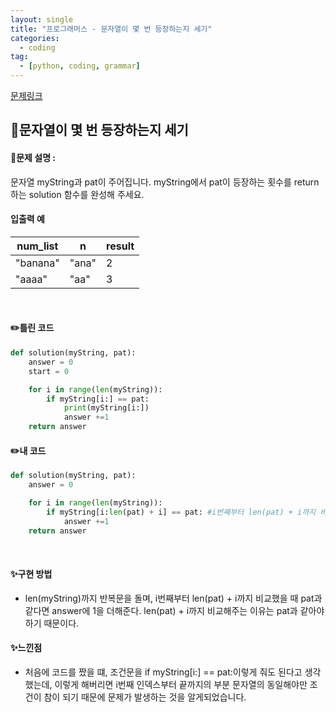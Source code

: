 ```yaml
---
layout: single
title: "프로그래머스 - 문자열이 몇 번 등장하는지 세기"
categories: 
  - coding
tag:
  - [python, coding, grammar]
--- 
```

[문제링크](https://school.programmers.co.kr/learn/courses/30/lessons/181871)  

## 📌문자열이 몇 번 등장하는지 세기
#### 📖문제 설명 :  
문자열 myString과 pat이 주어집니다. myString에서 pat이 등장하는 횟수를 return 하는 solution 함수를 완성해 주세요.

#### 입출력 예  

|num_list|n|result|
|---|---|---|
|"banana"|"ana"|2|
|"aaaa"|"aa"|3|

<br>

#### ✏️틀린 코드
```python
def solution(myString, pat):
    answer = 0
    start = 0

    for i in range(len(myString)):
        if myString[i:] == pat:
            print(myString[i:])
            answer +=1
    return answer
```

#### ✏️내 코드
```python
def solution(myString, pat):
    answer = 0

    for i in range(len(myString)):
        if myString[i:len(pat) + i] == pat: #i번째부터 len(pat) + i까지 비교(pat길이만큼 비교해줘야함)
            answer +=1
    return answer
```

<br>

#### ✨구현 방법 
- len(myString)까지 반복문을 돌며, i번째부터 len(pat) + i까지 비교했을 때 pat과 같다면 answer에 1을 더해준다.
  len(pat) + i까지 비교해주는 이유는 pat과 같아야하기 때문이다. 
  
#### ✨느낀점
- 처음에 코드를 짰을 떄, 조건문을 if myString[i:] == pat:이렇게 줘도 된다고 생각했는데, 이렇게 해버리면 i번째 인덱스부터
  끝까지의 부분 문자열의 동일해야만 조건이 참이 되기 때문에 문제가 발생하는 것을 알게되었습니다.  
  
  
